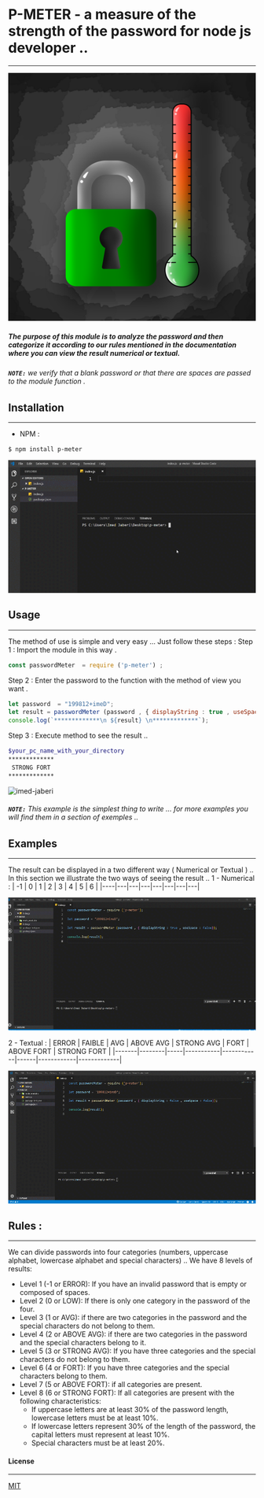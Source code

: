 # P-METER - a measure of the strength of the password for node js developer ..
---
![imed-jaberi](/lib/images/logo.png) 
##### The purpose of this module is to analyze the password and then categorize it according to our rules mentioned in the documentation where you can view the result numerical or textual.
###### **`NOTE:`** we verify that a blank password or that there are spaces are passed to the module function .

## Installation 
---

- NPM :
```bash
$ npm install p-meter
```


![imed-jaberi](/lib/images/installation-package.gif) 

## Usage 
---
 The method of use is simple and very easy ... Just follow these steps :
Step 1 : Import the module in this way .
```javascript
const passwordMeter  = require ('p-meter') ;
```
Step 2 : Enter the password to the function with the method of view you want .
```javascript
let password  = "199812+imeD";
let result = passwordMeter (password , { displayString : true , useSpace : false });
console.log(`*************\n ${result} \n*************`);
```
Step 3 : Execute method to see the result ..
```bash
$your_pc_name_with_your_directory
*************
 STRONG FORT
*************
```

![imed-jaberi](/lib/images/usage-package.gif) 

###### **`NOTE:`** This example is the simplest thing to write ... for more examples you will find them in a section of exemples  .. 


## Examples
----
The result can be displayed in a two different way ( Numerical or Textual ) .. In this section we illustrate the two ways of seeing the result .. 
1 - Numerical : 
| -1 | 0 | 1 | 2 | 3 | 4 | 5 | 6 |
|----|---|---|---|---|---|---|---|

![imed-jaberi](/lib/images/number-result-example.gif) 

2 - Textual :
| ERROR | FAIBLE | AVG | ABOVE AVG | STRONG AVG | FORT | ABOVE FORT | STRONG FORT |
|-------|--------|-----|-----------|------------|------|------------|-------------|

![imed-jaberi](/lib/images/string-result-with-space-example.gif) 


## Rules : 
---
We can divide passwords into four categories (numbers, uppercase alphabet, lowercase alphabet and special characters) ..
We have 8 levels of results:
- Level 1 (-1 or ERROR): If you have an invalid password that is empty or composed of spaces.
- Level 2 (0 or LOW): If there is only one category in the password of the four.
- Level 3 (1 or AVG): if there are two categories in the password and the special characters do not belong to them.
- Level 4 (2 or ABOVE AVG): if there are two categories in the password and the special characters belong to it.
- Level 5 (3 or STRONG AVG): If you have three categories and the special characters do not belong to them.
- Level 6 (4 or FORT): If you have three categories and the special characters belong to them.
- Level 7 (5 or ABOVE FORT): if all categories are present.
- Level 8 (6 or STRONG FORT): If all categories are present with the following characteristics:
    - If uppercase letters are at least 30% of the password length, lowercase letters must be at least 10%.
    - If lowercase letters represent 30% of the length of the password, the capital letters must represent at least 10%.
    - Special characters must be at least 20%.
#### License
---
[MIT](https://choosealicense.com/licenses/mit/) 

